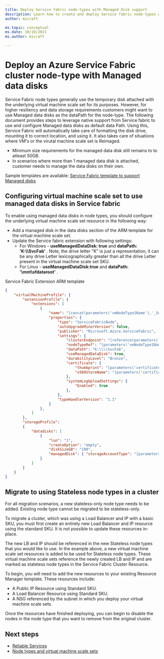 ```yaml
---
title: Deploy Service fabric node-types with Managed Disk support
description: Learn how to create and deploy Service fabric node-types with Managed data disks attached
author: micraft

ms.topic: conceptual
ms.date: 10/19/2021
ms.author: micraft

---
```


# Deploy an Azure Service Fabric cluster node-type with Managed data disks

Service Fabric node types  generally use the temporary disk attached with the underlying virtual machine scale set for its purposes.  However, for higher resiliency and data storage requirements customers might want to use  Managed data disks as the  dataPath for the node-type.  The following document provides steps to leverage native support from Service fabric to use and configure Managed data disks as default data Path. Using this, Service Fabric will automatically take care of formatting the disk drive, mounting it to correct location, and using it. It also takes care of situations where VM's or the virutal machine scale set is Reimaged.

* Minimum size requirements for the managed data disk still remains to to atleast 50GB.
* In scenarios where more than 1 managed data disk is attached, customer needs to manage the data disks on their own.

Sample templates are available: [Service Fabric template to support Managed disks ](https://github.com/Azure-Samples/service-fabric-cluster-templates/tree/master/10-VM-2-NodeTypes-Windows-Stateless-Secure)

## Configuring virtual machine scale set to use managed data disks in Service fabric
To enable using managed data disks in node types, you should configure the underlying virtual machine scale set resource in the following way:

* Add a managed disk in the data disks section of the ARM template for the virtual machine scale set. 
* Update the Service fabric extension with following settings: 
    * For Windows - **useManagedDataDisk: true** and **dataPath: 'K:\\\\SvcFab'** .  Note, the drive letter "K" is just a representation, it can be any drive Letter lexicographically greater than all the drive Letter present in the virtual machine scale set SKU.
    * For Linux - **useManagedDataDisk:true** and **dataPath: '\mnt\sfdataroot'** .


Service Fabric Extension ARM template
```json
{
    "virtualMachineProfile": {
        "extensionProfile": {
            "extensions": [
                {
                    "name": "[concat(parameters('vmNodeType1Name'),'_ServiceFabricNode')]",
                    "properties": {
                        "type": "ServiceFabricNode",
                        "autoUpgradeMinorVersion": false,
                        "publisher": "Microsoft.Azure.ServiceFabric",
                        "settings": {
                            "clusterEndpoint": "[reference(parameters('clusterName')).clusterEndpoint]",
                            "nodeTypeRef": "[parameters('vmNodeType1Name')]",
                            "dataPath": "K:\\\\SvcFab",
                            "useManagedDataDisk": true,
                            "durabilityLevel": "Bronze",
                            "certificate": {
                                "thumbprint": "[parameters('certificateThumbprint')]",
                                "x509StoreName": "[parameters('certificateStoreValue')]"
                            },
                            "systemLogUploadSettings": {
                                "Enabled": true
                            },
                        },
                        "typeHandlerVersion": "1.1"
                    }
                },
            ]
        },
        "storageProfile": 
        {
            "datadisks": [
                {
                    "lun": "1",
                    "createOption": "empty",
                    "diskSizeGB": "100",
                    "managedDisk": { "storageAccountType": "[parameters('storageAccountType')]" }
                }
            ]
        }
    }
}
```

## Migrate to using Stateless node types in a cluster
For all migration scenarios, a new stateless-only node type needs to be added. Existing node type cannot be migrated to be stateless-only.

To migrate a cluster, which was using a Load Balancer and IP with a basic SKU, you must first create an entirely new Load Balancer and IP resource using the standard SKU. It is not possible to update these resources in-place.

The new LB and IP should be referenced in the new Stateless node types that you would like to use. In the example above, a new virtual machine scale set resources is added to be used for Stateless node types. These virtual machine scale sets reference the newly created LB and IP and are marked as stateless node types in the Service Fabric Cluster Resource.

To begin, you will need to add the new resources to your existing Resource Manager template. These resources include:
* A Public IP Resource using Standard SKU.
* A Load Balancer Resource using Standard SKU.
* A NSG referenced by the subnet in which you deploy your virtual machine scale sets.

Once the resources have finished deploying, you can begin to disable the nodes in the node type that you want to remove from the original cluster.

## Next steps 
* [Reliable Services](service-fabric-reliable-services-introduction.md)
* [Node types and virtual machine scale sets](service-fabric-cluster-nodetypes.md)